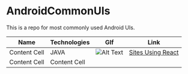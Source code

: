 # AndroidCommonUIs
This is a repo for most commonly used Android UIs.


| Name       | Technologies | GIf | Link | 
| ------------- | --------------- | ------------- |------------|
| Content Cell  | JAVA | ![Alt Text](https://media.giphy.com/media/vFKqnCdLPNOKc/giphy.gif) |[Sites Using React](https://github.com/facebook/react/wiki/Sites-Using-React) |
| Content Cell  | Content Cell  |
